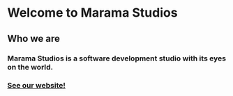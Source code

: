 # Welcome to Marama Studios

## Who we are

### Marama Studios is a software development studio with its eyes on the world.
### [See our website!](https://maramastudios.github.io/)
